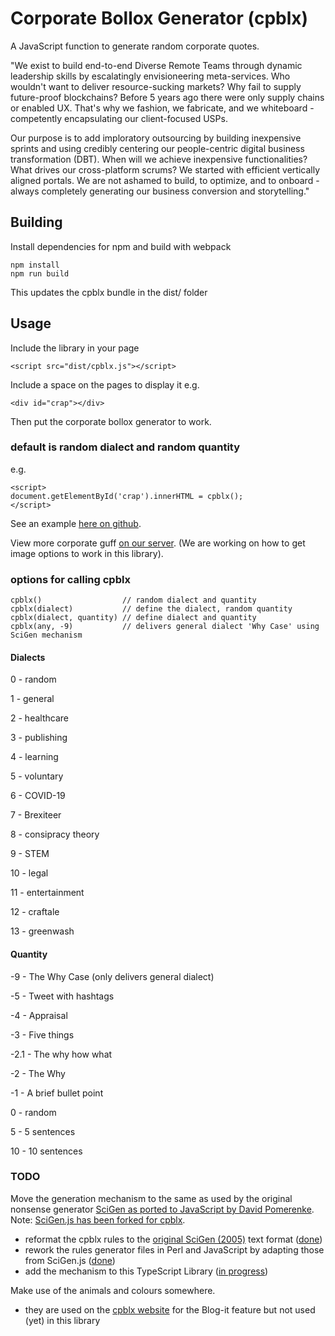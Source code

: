 # Corporate Bollox Generator (cpblx)

A JavaScript function to generate random corporate quotes.

"We exist to build end-to-end Diverse Remote Teams through dynamic leadership skills by escalatingly envisioneering meta-services. Who wouldn't want to deliver resource-sucking markets? Why fail to supply future-proof blockchains? Before 5 years ago there were only supply chains or enabled UX. That's why we fashion, we fabricate, and we whiteboard - competently encapsulating our client-focused USPs.

Our purpose is to add imploratory outsourcing by building inexpensive sprints and using credibly centering our people-centric digital business transformation (DBT). When will we achieve inexpensive functionalities? What drives our cross-platform scrums? We started with efficient vertically aligned portals. We are not ashamed to build, to optimize, and to onboard - always completely generating our business conversion and storytelling."

## Building

Install dependencies for npm and build with webpack

```
npm install
npm run build
```

This updates the cpblx bundle in the dist/ folder

## Usage

Include the library in your page

```
<script src="dist/cpblx.js"></script>
```

Include a space on the pages to display it e.g.

```
<div id="crap"></div>
```

Then put the corporate bollox generator to work.


### default is random dialect and random quantity

e.g.

```
<script>
document.getElementById('crap').innerHTML = cpblx();
</script>
```

See an example [here on github](https://rdjenkins.github.io/cpblx/).

View more corporate guff [on our server](https://agnate.co.uk/cpblx/). (We are working on how to get image options to work in this library).

### options for calling cpblx

```
cpblx()                  // random dialect and quantity
cpblx(dialect)           // define the dialect, random quantity
cpblx(dialect, quantity) // define dialect and quantity
cpblx(any, -9)           // delivers general dialect 'Why Case' using SciGen mechanism
```

#### Dialects

0 - random

1 - general

2 - healthcare

3 - publishing

4 - learning

5 - voluntary

6 - COVID-19

7 - Brexiteer

8 - consipracy theory

9 - STEM

10 - legal

11 - entertainment

12 - craftale

13 - greenwash

#### Quantity

-9 - The Why Case (only delivers general dialect)

-5 - Tweet with hashtags

-4 - Appraisal

-3 - Five things

-2.1 - The why how what

-2 - The Why

-1 - A brief bullet point

0 - random

5 - 5 sentences

10 - 10 sentences

### TODO

Move the generation mechanism to the same as used by the original nonsense generator [SciGen as ported to JavaScript by David Pomerenke](https://github.com/davidpomerenke/scigen.js). Note: [SciGen.js has been forked for cpblx](https://github.com/rdjenkins/scigen.js).

* reformat the cpblx rules to the [original SciGen (2005)](https://github.com/strib/scigen) text format ([done](https://github.com/rdjenkins/scigen.js/blob/master/rules/rules-original/cpblxrules.in))
* rework the rules generator files in Perl and JavaScript by adapting those from SciGen.js ([done](https://github.com/rdjenkins/scigen.js/blob/master/rules/compile-rules-cpblx.pl))
* add the mechanism to this TypeScript Library ([in progress](https://github.com/rdjenkins/cpblx/blob/main/src/cpblxgen.js))

Make use of the animals and colours somewhere.

* they are used on the [cpblx website](https://agnate.co.uk/cpblx/?n=-7&d=2) for the Blog-it feature but not used (yet) in this library
